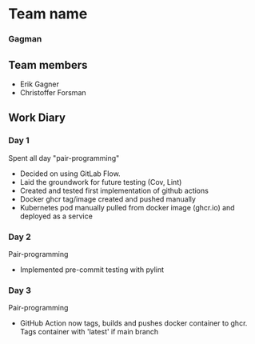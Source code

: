 # Team name
### Gagman

## Team members
- Erik Gagner
- Christoffer Forsman

## Work Diary

### Day 1
Spent all day "pair-programming"
- Decided on using GitLab Flow.
- Laid the groundwork for future testing (Cov, Lint)
- Created and tested first implementation of github actions
- Docker ghcr tag/image created and pushed manually
- Kubernetes pod manually pulled from docker image (ghcr.io) and deployed as a service


### Day 2
Pair-programming
- Implemented pre-commit testing with pylint


### Day 3
Pair-programming
- GitHub Action now tags, builds and pushes docker container to ghcr. Tags container with 'latest' if main branch
